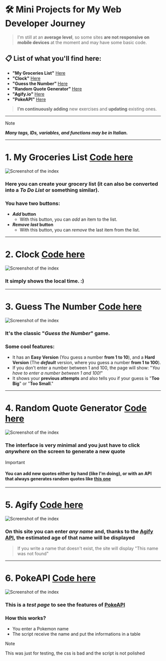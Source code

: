 # 🛠️ Mini Projects for My Web Developer Journey  
> I'm still at an **average level**, so some sites **are not responsive on mobile devices** at the moment and may have some basic code.

## 📋 List of what you'll find here:  
- **"My Groceries List"** [Here](#1-My-Groceries-List-Code-here)
- **"Clock"** [Here](#2-Clock-Code-here)
- **"Guess the Number"** [Here](#3-Guess-The-Number-Code-here)
- **"Random Quote Generator"** [Here](#4-Random-Quote-Generator-Code-here)
- **"Agify.io"** [Here](#5-Agify-Code-here)
- **"PokeAPI"** [Here](#6-PokeAPI-Code-here)

> **I’m continuously adding** new exercises and **updating** existing ones.  
---

> [!NOTE]  
> _**Many tags, IDs, variables, and functions may be in Italian.**_

---

# 1. My Groceries List [Code here](/MyGroceriesList)  
![Screenshot of the index](https://i.postimg.cc/dQTtt3Rc/list.png)  
### Here you can create your grocery list (it can also be converted into a _To Do List_ or something similar).  
### You have **two buttons**:  
- **_Add_ button**  
  - With this button, you can _add_ an item to the list.  
- **_Remove last_ button**  
  - With this button, you can _remove_ the last item from the list.  

---

# 2. Clock [Code here](/Clock)  
![Screenshot of the index](https://i.postimg.cc/XJH1yn9R/clock.png)  
### It simply shows the local time. :)

---

# 3. Guess The Number [Code here](/GuessTheNumber)  
![Screenshot of the index](https://i.postimg.cc/Wzs9KhTq/gtn.png)  
### It's the classic "_Guess the Number_" game.  
### Some cool features:  
- It has an **Easy Version** (You guess a number **from 1 to 10**), and a **Hard Version** (The **_default_** version, where you guess a number **from 1 to 100**).  
- If you don't enter a number between 1 and 100, the page will show: "_You have to enter a number between 1 and 100!_"  
- It shows your **previous attempts** and also tells you if your guess is "**Too Big**" or "**Too Small**."

---

# 4. Random Quote Generator [Code here](/RandomQuotes)
![Screenshot of the index](https://i.postimg.cc/5yM0MWRC/randomqoi.png)  
### The interface is very minimal and you just have to click _anywhere_ on the screen to generate a new quote
> [!IMPORTANT]
> #### You can add new quotes either by hand (like I'm doing), or with an API that always generates random quotes like [this one](https://api.quotable.io)

---

# 5. Agify [Code here](/AgifyAPI)
![Screenshot of the index](https://i.postimg.cc/2yMLLrn6/vvv.png)  
### On this site you can enter _any name_ and, thanks to the [Agify API](https://agify.io/), the estimated age of that name will be displayed
> If you write a name that doesn't exist, the site will display "This name was not found"

---
# 6. PokeAPI [Code here](/PokeAPI)
![Screenshot of the index](https://i.postimg.cc/Dz41T7YB/Cattura.png)
### This is a _test page_ to see the features of [PokeAPI](https://pokeapi.co/)
### How this works?
- You enter a Pokemon name
- The script receive the name and put the informations in a table
> [!NOTE]  
> This was just for testing, the css is bad and the script is not polished
